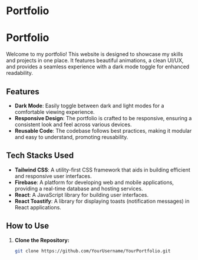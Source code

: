 # Portfolio
# Portfolio

Welcome to my portfolio! This website is designed to showcase my skills and projects in one place. It features beautiful animations, a clean UI/UX, and provides a seamless experience with a dark mode toggle for enhanced readability.

## Features

- **Dark Mode**: Easily toggle between dark and light modes for a comfortable viewing experience.
- **Responsive Design**: The portfolio is crafted to be responsive, ensuring a consistent look and feel across various devices.
- **Reusable Code**: The codebase follows best practices, making it modular and easy to understand, promoting reusability.

## Tech Stacks Used

- **Tailwind CSS**: A utility-first CSS framework that aids in building efficient and responsive user interfaces.
- **Firebase**: A platform for developing web and mobile applications, providing a real-time database and hosting services.
- **React**: A JavaScript library for building user interfaces.
- **React Toastify**: A library for displaying toasts (notification messages) in React applications.

## How to Use

1. **Clone the Repository:**
   ```bash
   git clone https://github.com/YourUsername/YourPortfolio.git
